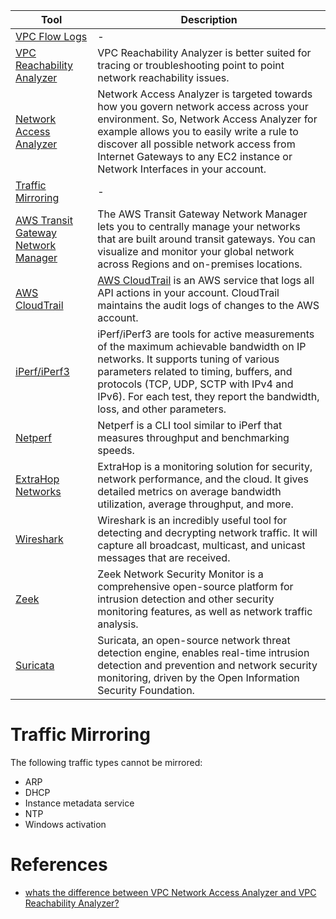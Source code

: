 
| Tool                                                                                                                           | Description                                                                                                                                                                                                                                                                                            |
|--------------------------------------------------------------------------------------------------------------------------------|--------------------------------------------------------------------------------------------------------------------------------------------------------------------------------------------------------------------------------------------------------------------------------------------------------|
| [VPC Flow Logs](VPCFlowLogs.md)                                                                                                | -                                                                                                                                                                                                                                                                                                      |
| [VPC Reachability Analyzer](VPCReachabilityAnalyzer.md)                                                                        | VPC Reachability Analyzer is better suited for tracing or troubleshooting point to point network reachability issues.                                                                                                                                                                                  |
| [Network Access Analyzer](https://docs.aws.amazon.com/vpc/latest/network-access-analyzer/what-is-network-access-analyzer.html) | Network Access Analyzer is targeted towards how you govern network access across your environment. So, Network Access Analyzer for example allows you to easily write a rule to discover all possible network access from Internet Gateways to any EC2 instance or Network Interfaces in your account. |
| [Traffic Mirroring](VPCTrafficMirroring.md)                                                                                    | -                                                                                                                                                                                                                                                                                                      |
| [AWS Transit Gateway Network Manager](https://aws.amazon.com/transit-gateway/network-manager/)                                 | The AWS Transit Gateway Network Manager lets you to centrally manage your networks that are built around transit gateways. You can visualize and monitor your global network across Regions and on-premises locations.                                                                                 |
| [AWS CloudTrail](../../8_MonitoringServices/AWSCloudTrail.md)                                                                  | [AWS CloudTrail](../../8_MonitoringServices/AWSCloudTrail.md) is an AWS service that logs all API actions in your account. CloudTrail maintains the audit logs of changes to the AWS account.                                                                                                          |
| [iPerf/iPerf3](https://en.wikipedia.org/wiki/Iperf)                                                                            | iPerf/iPerf3 are tools for active measurements of the maximum achievable bandwidth on IP networks. It supports tuning of various parameters related to timing, buffers, and protocols (TCP, UDP, SCTP with IPv4 and IPv6). For each test, they report the bandwidth, loss, and other parameters.       |
| [Netperf](https://en.wikipedia.org/wiki/Netperf)                                                                               | Netperf is a CLI tool similar to iPerf that measures throughput and benchmarking speeds.                                                                                                                                                                                                               |
| [ExtraHop Networks](https://en.wikipedia.org/wiki/ExtraHop_Networks)                                                           | ExtraHop is a monitoring solution for security, network performance, and the cloud. It gives detailed metrics on average bandwidth utilization, average throughput, and more.                                                                                                                          |
| [Wireshark](https://en.wikipedia.org/wiki/Wireshark)                                                                           | Wireshark is an incredibly useful tool for detecting and decrypting network traffic. It will capture all broadcast, multicast, and unicast messages that are received.                                                                                                                                 |
| [Zeek](https://zeek.org/)                                                                                                      | Zeek Network Security Monitor is a comprehensive open-source platform for intrusion detection and other security monitoring features, as well as network traffic analysis.                                                                                                                             |
| [Suricata](https://suricata-ids.org/)                                                                                          | Suricata, an open-source network threat detection engine, enables real-time intrusion detection and prevention and network security monitoring, driven by the Open Information Security Foundation.                                                                                                    |


# Traffic Mirroring
The following traffic types cannot be mirrored:
- ARP
- DHCP
- Instance metadata service
- NTP
- Windows activation

# References
- [whats the difference between VPC Network Access Analyzer and VPC Reachability Analyzer?](https://stackoverflow.com/questions/72360896/whats-the-difference-between-vpc-network-access-analyzer-and-vpc-reachability-an)
